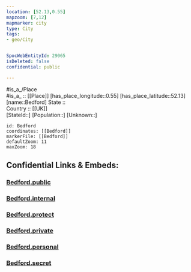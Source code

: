 ```yaml
---
location: [52.13,0.55] 
mapzoom: [7,12] 
mapmarker: city 
type: City
tags:
- geo/City


SpocWebEntityId: 29065
isDeleted: false
confidential: public

---
```

#is_a_/Place  
#is_a_ :: [[Place]] 
[has_place_longitude::0.55] 
[has_place_latitude::52.13] 
[name::Bedford] 
State ::  
Country :: [[UK]]  
[StateId::] 
[Population::] 
[Unknown::] 


```leaflet
id: Bedford
coordinates: [[Bedford]] 
markerFile: [[Bedford]] 
defaultZoom: 11 
maxZoom: 18
```


## Confidential Links & Embeds: 

### [Bedford.public](/_public/\Earth\Continent\Europe\Europe~North\UK\England\Regions~England\East_of_England\Suffolk\cities~Suffolk\SaintEdmundsbury\cities~SaintEdmundsburyBedford.public.md) 

### [Bedford.internal](/_internal/\Earth\Continent\Europe\Europe~North\UK\England\Regions~England\East_of_England\Suffolk\cities~Suffolk\SaintEdmundsbury\cities~SaintEdmundsburyBedford.internal.md) 

### [Bedford.protect](/_protect/\Earth\Continent\Europe\Europe~North\UK\England\Regions~England\East_of_England\Suffolk\cities~Suffolk\SaintEdmundsbury\cities~SaintEdmundsburyBedford.protect.md) 

### [Bedford.private](/_private/\Earth\Continent\Europe\Europe~North\UK\England\Regions~England\East_of_England\Suffolk\cities~Suffolk\SaintEdmundsbury\cities~SaintEdmundsburyBedford.private.md) 

### [Bedford.personal](/_personal/\Earth\Continent\Europe\Europe~North\UK\England\Regions~England\East_of_England\Suffolk\cities~Suffolk\SaintEdmundsbury\cities~SaintEdmundsburyBedford.personal.md) 

### [Bedford.secret](/_secret/\Earth\Continent\Europe\Europe~North\UK\England\Regions~England\East_of_England\Suffolk\cities~Suffolk\SaintEdmundsbury\cities~SaintEdmundsburyBedford.secret.md)

